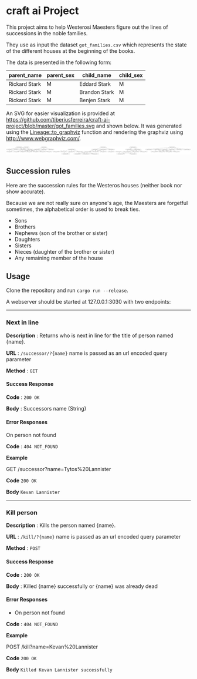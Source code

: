 # craft ai Project


This project aims to help Westerosi Maesters figure out the lines of successions in the noble families.

They use as input the dataset `got_families.csv` which represents the state of the different houses at the beginning of the books.

The data is presented in the following form:

|parent_name  |parent_sex|child_name    |child_sex|
|-------------|----------|--------------|---------|
|Rickard Stark| M        | Eddard Stark | M       |
|Rickard Stark| M        | Brandon Stark| M       |
|Rickard Stark| M        | Benjen Stark | M       |

An SVG for easier visualization is provided at https://github.com/tiberiusferreira/craft-ai-project/blob/master/got_families.svg and shown below. It was generated using the [Lineage::to_graphviz](https://github.com/tiberiusferreira/craft-ai-project/blob/e93114191b264f7c8177091fdc12b2df330eaf65/src/lineage/mod.rs#L174) function and rendering the graphviz using http://www.webgraphviz.com/.

![GoT SVG](./got_families.svg)

## Succession rules

Here are the succession rules for the Westeros houses (neither book nor show accurate). 

Because we are not really sure on anyone's age, the Maesters are forgetful sometimes, 
the alphabetical order is used to break ties.

- Sons
- Brothers
- Nephews (son of the brother or sister)
- Daughters
- Sisters
- Nieces (daughter of the brother or sister)
- Any remaining member of the house


## Usage

Clone the repository and run `cargo run --release`.

A webserver should be started at 127.0.0.1:3030 with two endpoints:

----
### Next in line

**Description** : Returns who is next in line for the title of person named {name}.

**URL** : `/successor/?{name}` name is passed as an url encoded query parameter

**Method** : `GET`

#### Success Response

**Code** : `200 OK`

**Body** : Successors name (String)

#### Error Responses

On person not found

**Code** : `404 NOT_FOUND`

**Example**

GET /successor?name=Tytos%20Lannister

**Code** `200 OK`

**Body** `Kevan Lannister`


----

### Kill person

**Description** : Kills the person named {name}.

**URL** : `/kill/?{name}` name is passed as an url encoded query parameter

**Method** : `POST`

#### Success Response

**Code** : `200 OK`

**Body** : Killed {name} successfully or {name} was already dead

#### Error Responses

- On person not found

**Code** : `404 NOT_FOUND`


**Example**

POST /kill?name=Kevan%20Lannister

**Code** `200 OK`

**Body** `Killed Kevan Lannister successfully`





